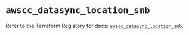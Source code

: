 # `awscc_datasync_location_smb`

Refer to the Terraform Registory for docs: [`awscc_datasync_location_smb`](https://registry.terraform.io/providers/hashicorp/awscc/0.70.0/docs/resources/datasync_location_smb).
